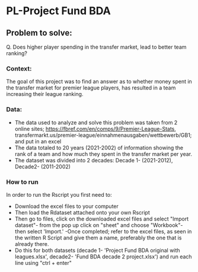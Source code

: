 # PL-Project Fund BDA

## Problem to solve: 
Q. Does higher player spending in the transfer market, lead to better team ranking?

### Context:
The goal of this project was to find an answer as to whether money spent in the transfer market for premier league players, has resulted in a team increasing their league ranking.

### Data:
- The data used to analyze and solve this problem was taken from 2 online sites; https://fbref.com/en/comps/9/Premier-League-Stats, transfermarkt.us/premier-league/einnahmenausgaben/wettbewerb/GB1;  and put in an excel
- The data totaled to 20 years (2021-2002) of information showing the rank of a team and how much they spent in the transfer market per year. 
- The dataset was divided into 2 decades: Decade 1- (2021-2012), Decade2- (2011-2002)

### How to run
In order to run the Rscript you first need to:
- Download the excel files to your computer
- Then load the Rdataset attached onto your own Rscript
- Then go to files, click on the downloaded excel files and select "Import dataset"- from the pop up click on "sheet" and choose "Workbook"- then select 'Import.'
-Once completed; refer to the excel files, as seen in the written R Script and give them a name, preferably the one that is already there.
- Do this for both datasets (decade 1- 'Project Fund BDA original with leagues.xlsx', decade2- 'Fund BDA decade 2 project.xlsx') and  run each line using "ctrl + enter"

